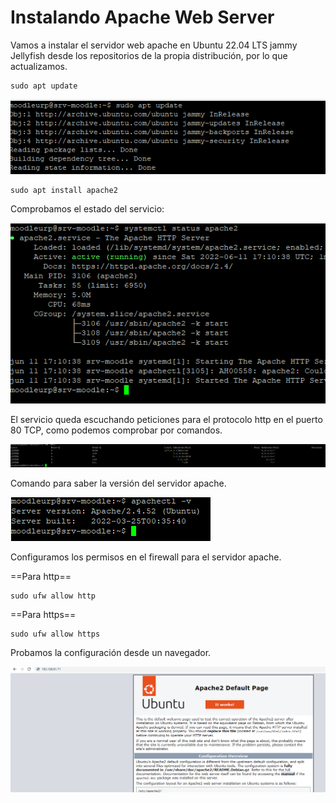 # Instalando Apache Web Server

Vamos a instalar el servidor web apache en Ubuntu 22.04 LTS jammy Jellyfish desde los repositorios de la propia distribución, por lo que actualizamos.

    sudo apt update
![01](./images/apache01.png)

    sudo apt install apache2

Comprobamos el estado del servicio:

![02](./images/apache02.png)

El servicio queda escuchando peticiones para el protocolo http en el puerto 80 TCP, como podemos comprobar por comandos.

![03](./images/apache03.png)

Comando para saber la versión del servidor apache.

![04](./images/apache04.png)

Configuramos los permisos en el firewall para el servidor apache.

==Para http==

    sudo ufw allow http

==Para https==

    sudo ufw allow https

Probamos la configuración desde un navegador.

![05](./images/apache05.png)